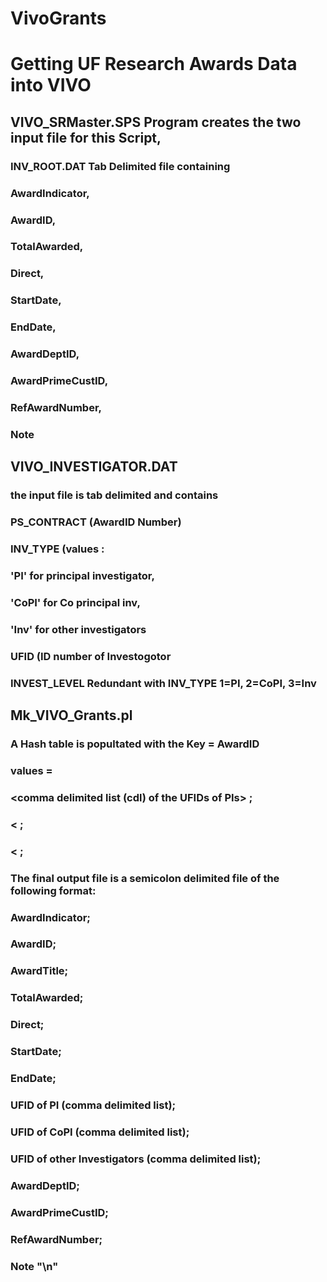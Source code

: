 VivoGrants
==========

# Getting UF Research Awards Data into VIVO


##  VIVO_SRMaster.SPS Program creates the two input file for this Script,
###  INV_ROOT.DAT  Tab Delimited file containing

###            AwardIndicator,
###            AwardID,
###            TotalAwarded,
###            Direct,
###            StartDate,
###            EndDate,
###            AwardDeptID,
###            AwardPrimeCustID,
###            RefAwardNumber,
###            Note

##   VIVO_INVESTIGATOR.DAT
###   the input file is tab delimited and contains 
###           PS_CONTRACT  (AwardID Number) 
###           INV_TYPE  (values : 
###                 'PI' for principal investigator, 
###               'CoPI' for Co principal inv,
###                'Inv' for other investigators
###           UFID  (ID number of Investogotor
###           INVEST_LEVEL Redundant with INV_TYPE  1=PI, 2=CoPI, 3=Inv
 
##   Mk_VIVO_Grants.pl  
   


###    A Hash table is popultated with the Key = AwardID 
###                values =          
###                        <comma delimited list (cdl) of the UFIDs of PIs> ; 
###                             <<cdl  of the UFIDs of CoPIs> ; 
###                             <<cdl  of the UFIDs of Invs> ;
          
###   The final output file is a semicolon delimited file of the following format:
###           AwardIndicator;
###           AwardID;
###           AwardTitle;
###           TotalAwarded;
###           Direct;
###           StartDate;
###           EndDate;
###           UFID of PI (comma delimited list);
###           UFID of CoPI (comma delimited list);
###           UFID of other Investigators (comma delimited list);
###           AwardDeptID;
###           AwardPrimeCustID;
###           RefAwardNumber;
###           Note "\n"
